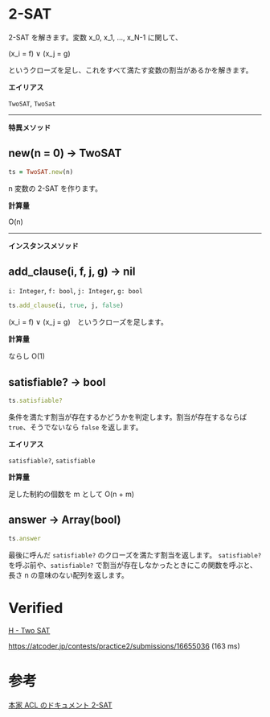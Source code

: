# 2-SAT

2-SAT を解きます。変数 x_0, x_1, ..., x_N-1 に関して、

(x_i = f) ∨ (x_j = g)

というクローズを足し、これをすべて満たす変数の割当があるかを解きます。

**エイリアス**

`TwoSAT`, `TwoSat`

<hr>

**特異メソッド**

## new(n = 0) -> TwoSAT

```ruby
ts = TwoSAT.new(n)
```

n 変数の 2-SAT を作ります。

**計算量**

O(n)

<hr>

**インスタンスメソッド**

## add_clause(i, f, j, g) -> nil

`i: Integer`, `f: bool`, `j: Integer`, `g: bool`

```ruby
ts.add_clause(i, true, j, false)
```

(x_i = f) ∨ (x_j = g)　というクローズを足します。

**計算量**

ならし O(1)

## satisfiable? -> bool

```ruby
ts.satisfiable?
```

条件を満たす割当が存在するかどうかを判定します。割当が存在するならば `true`、そうでないなら `false` を返します。

**エイリアス**

`satisfiable?`, `satisfiable`

**計算量**

足した制約の個数を m として O(n + m)

## answer -> Array(bool)

```ruby
ts.answer
```

最後に呼んだ `satisfiable?` のクローズを満たす割当を返します。
`satisfiable?` を呼ぶ前や、`satisfiable?` で割当が存在しなかったときにこの関数を呼ぶと、長さ n の意味のない配列を返します。

# Verified

[H - Two SAT](https://atcoder.jp/contests/practice2/tasks/practice2_h)

https://atcoder.jp/contests/practice2/submissions/16655036 (163 ms)

# 参考

[本家 ACL のドキュメント 2-SAT](https://atcoder.github.io/ac-library/master/document_ja/twosat.html)
